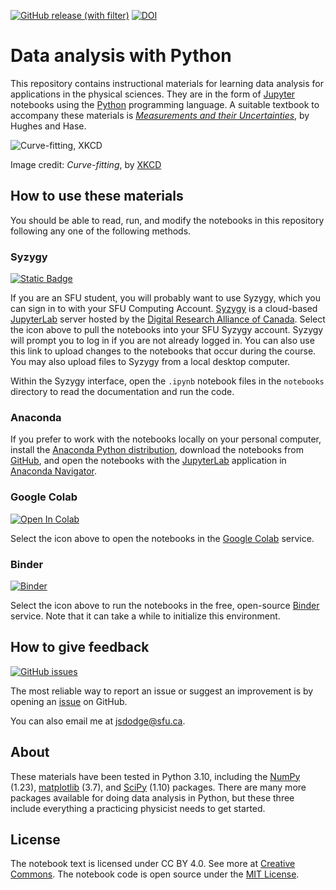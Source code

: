  [![GitHub release (with filter)](https://img.shields.io/github/v/release/jsdodge/data-analysis-python?style=social&label=data-analysis-python)](https://github.com/jsdodge/data-analysis-python)
 [![DOI](https://zenodo.org/badge/628505130.svg)](https://zenodo.org/doi/10.5281/zenodo.11183054)
# Data analysis with Python

This repository contains instructional materials for learning data analysis for applications in the physical sciences. They are in the form of [Jupyter](https://jupyter-notebook.readthedocs.io/en/latest/) notebooks using the [Python](https://docs.python.org/3/tutorial/index.html) programming language. A suitable textbook to accompany these materials is [*Measurements and their Uncertainties*](https://www.oupcanada.com/catalog/9780199566334.html), by Hughes and Hase.

![Curve-fitting, XKCD](https://imgs.xkcd.com/comics/curve_fitting.png)

Image credit: *Curve-fitting*, by [XKCD](https://xkcd.com/2048/)

## How to use these materials
You should be able to read, run, and modify the notebooks in this repository following any one of the following methods. 

### Syzygy
[![Static Badge](https://img.shields.io/badge/Open_in-SyZyGy-orange)](https://sfu.syzygy.ca/jupyter/hub/user-redirect/git-pull?repo=https%3A%2F%2Fgithub.com%2Fjsdodge%2Fdata-analysis-python.git&urlpath=lab%2Ftree%2Fdata-analysis-python.git%2F&branch=main)

If you are an SFU student, you will probably want to use Syzygy, which you can sign in to with your SFU Computing Account. [Syzygy](https://sfu.syzygy.ca/) is a cloud-based [JupyterLab](https://jupyterlab.readthedocs.io/en/stable/) server hosted by the [Digital Research Alliance of Canada](https://alliancecan.ca/en). Select the icon above to pull the notebooks into your SFU Syzygy account. Syzygy will prompt you to log in if you are not already logged in. You can also use this link to upload changes to the notebooks that occur during the course. You may also upload files to Syzygy from a local desktop computer.

Within the Syzygy interface, open the `.ipynb` notebook files in the `notebooks` directory to read the documentation and run the code.

### Anaconda
If you prefer to work with the notebooks locally on your personal computer, install the [Anaconda Python distribution](https://www.anaconda.com/download), download the notebooks from [GitHub](https://github.com/jsdodge/data-analysis-python), and open the notebooks with the [JupyterLab](https://jupyterlab.readthedocs.io/en/stable/) application in [Anaconda Navigator](https://docs.anaconda.com/free/navigator/overview/#nav-home-page-overview).

### Google Colab
[![Open In Colab](https://colab.research.google.com/assets/colab-badge.svg)](https://colab.research.google.com/github/jsdodge/data-analysis-python/blob/main/)

Select the icon above to open the notebooks in the [Google Colab](https://colab.research.google.com) service.


### Binder
[![Binder](https://mybinder.org/badge_logo.svg)](https://mybinder.org/v2/gh/jsdodge/data-analysis-python/main)

Select the icon above to run the notebooks in the free, open-source [Binder](https://mybinder.readthedocs.io/en/latest/) service. Note that it can take a while to initialize this environment.

## How to give feedback
[![GitHub issues](https://img.shields.io/github/issues/jsdodge/data-analysis-python?logo=GitHub)
](https://github.com/jsdodge/data-analysis-python/issues)

The most reliable way to report an issue or suggest an improvement is by opening an [issue](https://github.com/jsdodge/data-analysis-python/issues) on GitHub.

You can also email me at [jsdodge@sfu.ca](mailto:jsdodge@sfu.ca).

## About
These materials have been tested in Python 3.10, including the [NumPy](https://numpy.org/doc/stable/reference/index.html) (1.23), [matplotlib](https://matplotlib.org/users/index.html) (3.7), and [SciPy](https://docs.scipy.org/doc/scipy/reference/tutorial/index.html) (1.10) packages. There are many more packages available for doing data analysis in Python, but these three include everything a practicing physicist needs to get started.

## License
The notebook text is licensed under CC BY 4.0. See more at [Creative Commons](https://creativecommons.org/licenses/by/4.0/). The notebook code is open source under the [MIT License](https://opensource.org/licenses/MIT).
